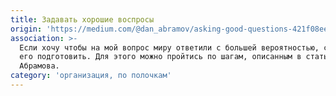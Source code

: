 ```yaml
---
title: Задавать хорошие воспросы
origin: 'https://medium.com/@dan_abramov/asking-good-questions-421f08ee7e5c'
association: >-
  Если хочу чтобы на мой вопрос миру ответили с большей вероятностью, следует
  его подготовить. Для этого можно пройтись по шагам, описанным в статье Дэна
  Абрамова.
category: 'организация, по полочкам'
---
```


